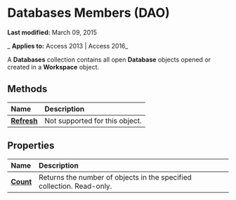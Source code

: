
# Databases Members (DAO)

 **Last modified:** March 09, 2015

 _ **Applies to:** Access 2013 | Access 2016_

A  **Databases** collection contains all open **Database** objects opened or created in a **Workspace** object.


## Methods



|**Name**|**Description**|
|:-----|:-----|
|**[Refresh](4e928103-34ab-4651-6969-d427c2ddc376.md)**|Not supported for this object.|

## Properties



|**Name**|**Description**|
|:-----|:-----|
|**[Count](7c542b17-9806-e00e-8cbd-58d6d17e98c4.md)**|Returns the number of objects in the specified collection. Read-only.|
